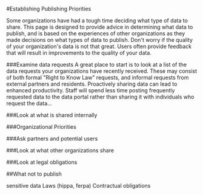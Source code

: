 #Establishing Publishing Priorities

Some organizations have had a tough time deciding what type of data to share. This page is designed to provide advice in determining what data to publish, and is based on the experiences of other organizations as they made decisions on what types of data to publish. Don't worry if the quality of your organization's data is not that great. Users often provide feedback that will result in improvements to the quality of your data.

###Examine data requests
A great place to start is to look at a list of the data requests your organizations have recently received. These may consist of both formal "Right to Know Law" requests, and informal requests from external partners and residents. Proactively sharing data can lead to enhanced productivity. Staff will spend less time posting frequently requested data to the data portal rather than sharing it with individuals who request the data...

###Look at what is shared internally



###Organizational Priorities


###Ask partners and potential users



###Look at what other organizations share

###Look at legal obligations

##What not to publish

sensitive data 
Laws (hippa, ferpa)
Contractual obligations



